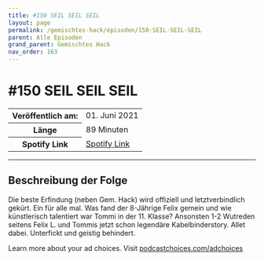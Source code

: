 ```yaml
---
title: #150 SEIL SEIL SEIL
layout: page
permalink: /gemischtes-hack/episoden/150-SEIL-SEIL-SEIL
parent: Alle Episoden
grand_parent: Gemischtes Hack
nav_order: 163
---
```


# #150 SEIL SEIL SEIL
<table class="resp-table dcf-table dcf-table-responsive dcf-table-bordered dcf-table-striped dcf-w-100%">
                    <tbody>
                        <tr>
                            <th scope="row">Veröffentlich am:</th>
                            <td data-label="Veröffentlich am:">01. Juni 2021</td>
                        </tr>
                        <tr>
                            <th scope="row">Länge </th>
                            <td data-label="Länge ">89 Minuten</td>
                        </tr><tr>
                                <th scope="row">Spotify Link</th>
                                <td data-label="Spotify Link"><a href="https://open.spotify.com/episode/1uuDJsO76nCAidIuTUVFEB">Spotify Link</a></td>
                            </tr></tbody>
                </table>

***

## Beschreibung der Folge

<div>
<p>Die beste Erfindung (neben Gem. Hack) wird offiziell und letztverbindlich gekürt. Ein für alle mal. Was fand der 8-Jährige Felix gemein und wie künstlerisch talentiert war Tommi in der 11. Klasse? Ansonsten 1-2 Wutreden seitens Felix L. und Tommis jetzt schon legendäre Kabelbinderstory. Allet dabei. Unterfickt und geistig behindert.</p><p> </p><p>Learn more about your ad choices. Visit <a href="https://podcastchoices.com/adchoices">podcastchoices.com/adchoices</a></p>  
</div>

